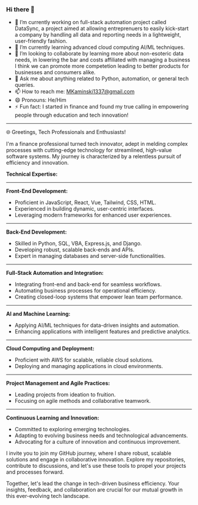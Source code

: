 ### Hi there 👋

- 🔭 I’m currently working on full-stack automation project called DataSync, a project aimed at allowing entreprenuers to easily kick-start a company by handling all data and reporting needs in a lightweight, user-friendly fashion.
- 🌱 I’m currently learning advanced cloud computing AI/ML techniques.
- 👯 I’m looking to collaborate by learning more about non-esoteric data needs, in lowering the bar and costs affiliated with managing a business I think we can promote more competetion leading to better products for businesses and consumers alike.
- 💬 Ask me about anything related to Python, automation, or general tech queries.
- 📫 How to reach me: [MKaminski1337@gmail.com](mailto:MKaminski1337@gmail.com)
- 😄 Pronouns: He/Him
- ⚡ Fun fact: I started in finance and found my true calling in empowering people through education and tech innovation!

---

🌐 Greetings, Tech Professionals and Enthusiasts!

I'm a finance professional turned tech innovator, adept in melding complex processes with cutting-edge technology for streamlined, high-value software systems. My journey is characterized by a relentless pursuit of efficiency and innovation.

**Technical Expertise:**

---

**Front-End Development:**
- Proficient in JavaScript, React, Vue, Tailwind, CSS, HTML.
- Experienced in building dynamic, user-centric interfaces.
- Leveraging modern frameworks for enhanced user experiences.

---

**Back-End Development:**
- Skilled in Python, SQL, VBA, Express.js, and Django.
- Developing robust, scalable back-ends and APIs.
- Expert in managing databases and server-side functionalities.

---

**Full-Stack Automation and Integration:**
- Integrating front-end and back-end for seamless workflows.
- Automating business processes for operational efficiency.
- Creating closed-loop systems that empower lean team performance.

---

**AI and Machine Learning:**
- Applying AI/ML techniques for data-driven insights and automation.
- Enhancing applications with intelligent features and predictive analytics.

---

**Cloud Computing and Deployment:**
- Proficient with AWS for scalable, reliable cloud solutions.
- Deploying and managing applications in cloud environments.

---

**Project Management and Agile Practices:**
- Leading projects from ideation to fruition.
- Focusing on agile methods and collaborative teamwork.

---

**Continuous Learning and Innovation:**
- Committed to exploring emerging technologies.
- Adapting to evolving business needs and technological advancements.
- Advocating for a culture of innovation and continuous improvement.

I invite you to join my GitHub journey, where I share robust, scalable solutions and engage in collaborative innovation. Explore my repositories, contribute to discussions, and let's use these tools to propel your projects and processes forward.

Together, let's lead the change in tech-driven business efficiency. Your insights, feedback, and collaboration are crucial for our mutual growth in this ever-evolving tech landscape.
